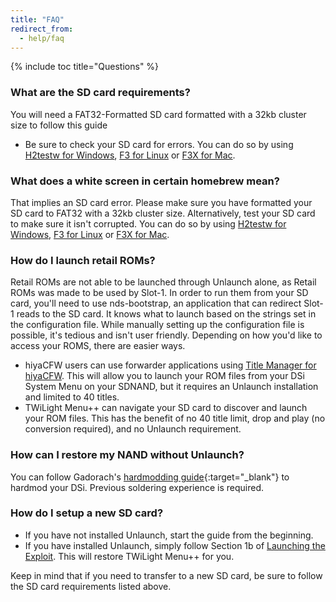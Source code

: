```yaml
---
title: "FAQ"
redirect_from:
  - help/faq
---
```

{% include toc title="Questions" %}

### What are the SD card requirements?
You will need a FAT32-Formatted SD card formatted with a 32kb cluster size to follow this guide
- Be sure to check your SD card for errors. You can do so by using [H2testw for Windows](h2testw-(windows)), [F3 for Linux](f3-(linux)) or [F3X for Mac](f3x-(mac)).

### What does a white screen in certain homebrew mean?
That implies an SD card error. Please make sure you have formatted your SD card to FAT32 with a 32kb cluster size. Alternatively, test your SD card to make sure it isn't corrupted. You can do so by using [H2testw for Windows](h2testw-(windows)), [F3 for Linux](f3-(linux)) or [F3X for Mac](f3x-(mac)).

### How do I launch retail ROMs?
Retail ROMs are not able to be launched through Unlaunch alone, as Retail ROMs was made to be used by Slot-1. In order to run them from your SD card, you'll need to use nds-bootstrap, an application that can redirect Slot-1 reads to the SD card. It knows what to launch based on the strings set in the configuration file. While manually setting up the configuration file is possible, it's tedious and isn't user friendly. Depending on how you'd like to access your ROMS, there are easier ways.
- hiyaCFW users can use forwarder applications using [Title Manager for hiyaCFW](https://github.com/JeffRuLz/TMFH/releases). This will allow you to launch your ROM files from your DSi System Menu on your SDNAND, but it requires an Unlaunch installation and limited to 40 titles.
- TWiLight Menu++ can navigate your SD card to discover and launch your ROM files. This has the benefit of no 40 title limit, drop and play (no conversion required), and no Unlaunch requirement.

### How can I restore my NAND without Unlaunch?
You can follow Gadorach's [hardmodding guide](https://gbatemp.net/threads/dsi-downgrading-the-complete-guide.393682/){:target="_blank"} to hardmod your DSi. Previous soldering experience is required.

### How do I setup a new SD card?
- If you have not installed Unlaunch, start the guide from the beginning.
- If you have installed Unlaunch, simply follow Section 1b of [Launching the Exploit](exploit-launch). This will restore TWiLight Menu++ for you.

Keep in mind that if you need to transfer to a new SD card, be sure to follow the SD card requirements listed above.